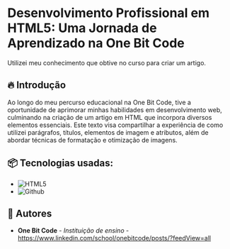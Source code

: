 

# Desenvolvimento Profissional em HTML5: Uma Jornada de Aprendizado na One Bit Code

Utilizei meu conhecimento que obtive no curso para criar um artigo.

## 🔥 Introdução

Ao longo do meu percurso educacional na One Bit Code, tive a oportunidade de aprimorar minhas habilidades em desenvolvimento web, culminando na criação de um artigo em HTML que incorpora diversos elementos essenciais. Este texto visa compartilhar a experiência de como utilizei parágrafos, títulos, elementos de imagem e atributos, além de abordar técnicas de formatação e otimização de imagens.

## 📦 Tecnologias usadas:

* ![HTML5](https://img.shields.io/badge/HTML5-E34F26?style=for-the-badge&logo=html5&logoColor=white)
* ![Github](https://img.shields.io/badge/GitHub-100000?style=for-the-badge&logo=github&logoColor=white)
  


## 👷 Autores

* **One Bit Code** - *Instituição de ensino* - https://www.linkedin.com/school/onebitcode/posts/?feedView=all


